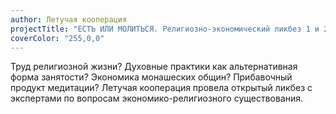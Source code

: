 ```yaml
---
author: Летучая кооперация
projectTitle: "ЕСТЬ ИЛИ МОЛИТЬСЯ. Религиозно-экономический ликбез 1 и 2 с религиоведом"
coverColor: "255,0,0"
---
```

Труд религиозной жизни? Духовные практики как альтернативная форма занятости? Экономика монашеских общин? Прибавочный продукт медитации? Летучая кооперация провела открытый ликбез с экспертами по вопросам экономико-религиозного существования.
